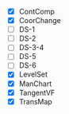 * [x] ContComp
* [x] CoorChange
* [ ] DS-1
* [ ] DS-2
* [ ] DS-3-4
* [ ] DS-5
* [ ] DS-6
* [x] LevelSet
* [x] ManChart
* [x] TangentVF
* [x] TransMap
